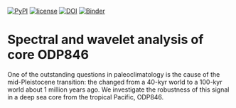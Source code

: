[![PyPI](https://img.shields.io/badge/python-3.9-yellow.svg)]()
[![license](https://img.shields.io/github/license/khider/ODP846-SpectralAnalysis.svg)]()
[![DOI](https://zenodo.org/badge/501812580.svg)](https://zenodo.org/badge/latestdoi/501812580)
[![Binder](https://mybinder.org/badge_logo.svg)](https://notebooks.gesis.org/binder/v2/gh/khider/ODP846-SpectralAnalysis/HEAD)

# Spectral and wavelet analysis of core ODP846


One of the outstanding questions in paleoclimatology is the cause of the mid-Pleistocene transition: the changed from a 40-kyr world to a 100-kyr world about 1 million years ago. We investigate the robustness of this signal in a deep sea core from the tropical Pacific, ODP846. 
